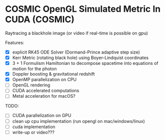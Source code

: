 # COSMIC OpenGL Simulated Metric In CUDA (COSMIC)

Raytracing a blackhole image (or video if real-time is possible on gpu)

Features:

- [x] explicit RK45 ODE Solver (Dormand-Prince adaptive step size)
- [x] Kerr Metric (rotating black hole) using Boyer-Lindquist coordinates
- [x] 3 + 1 Formulism Hamiltonian to decompose spacetime into equations of motion for the photon
- [x] Doppler boosting & gravitational redshift
- [x] OpenMP parallelization on CPU
- [ ] OpenGL rendering
- [ ] CUDA accelerated computations
- [ ] Metal acceleration for macOS?

TODO:

- [ ] CUDA parallelization on GPU
- [ ] clean up cpu implementation (run opengl on mac/windows/linux)
- [ ] cuda implementation
- [ ] write-up or video???
